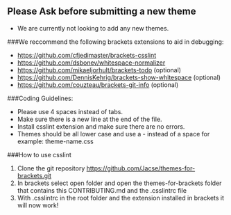## Please Ask before submitting a new theme
* We are currently not looking to add any new themes.

###We reccommend the following brackets extensions to aid in debugging:

* https://github.com/cfjedimaster/brackets-csslint
* https://github.com/dsbonev/whitespace-normalizer
* https://github.com/mikaeljorhult/brackets-todo (optional)
* https://github.com/DennisKehrig/brackets-show-whitespace (optional)
* https://github.com/couzteau/brackets-git-info (optional)

###Coding Guidelines:

* Please use 4 spaces instead of tabs.
* Make sure there is a new line at the end of the file.
* Install csslint extension and make sure there are no errors.
* Themes should be all lower case and use a - instead of a space for example: theme-name.css

###How to use csslint

1. Clone the git repository https://github.com/Jacse/themes-for-brackets.git
2. In brackets select open folder and open the themes-for-brackets folder that contains this CONTRIBUTING.md and the .csslintrc file
3. With .csslintrc in the root folder and the extension installed in brackets it will now work!
